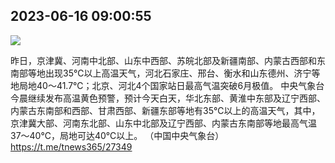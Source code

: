 
## 2023-06-16 09:00:55

![](assets/tnews365/20250320_123720_20132.jpg) 

昨日，京津冀、河南中北部、山东中西部、苏皖北部及新疆南部、内蒙古西部和东南部等地出现35℃以上高温天气，河北石家庄、邢台、衡水和山东德州、济宁等地局地40～41.7℃；北京、河北4个国家站日最高气温突破6月极值。
中央气象台今晨继续发布高温黄色预警，预计今天白天，华北东部、黄淮中东部及辽宁西部、内蒙古东南部和西部、甘肃西部、新疆东部等地有35℃以上的高温天气，其中，京津冀大部、河南东北部、山东中北部及辽宁西部、内蒙古东南部等地最高气温37～40℃，局地可达40℃以上。
（中国中央气象台）
https://t.me/tnews365/27349
